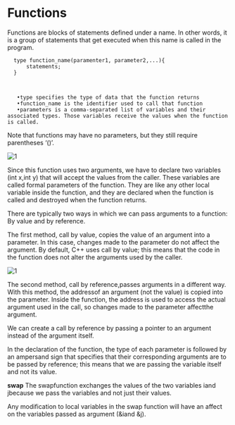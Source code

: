 # Functions

Functions are blocks of statements defined under a name. In other words, it is a group of statements that get executed when this name is called in the program.


      type function_name(paramenter1, parameter2,...){
          statements;
      }



       •type specifies the type of data that the function returns 
       •function_name is the identifier used to call that function
       •parameters is a comma-separated list of variables and their associated types. Those variables receive the values when the function is called. 

Note that functions may have no parameters, but they still require parentheses ‘()’.

![1](https://user-images.githubusercontent.com/46513413/75294756-340c9580-57f7-11ea-9fd1-8df7cde3756f.png)

Since this function uses two arguments, we have to declare two variables (int x,int y) that will accept the values from the caller. These variables are called formal parameters of the function. They are like any other local variable inside the function, and they are declared when the function is called and destroyed when the function returns.

There are typically two ways in which we can pass arguments to a function: By value and by reference.

The first method, call by value, copies the value of an argument into a parameter. In this case, changes made to the parameter do not affect the argument. By default, C++ uses call by value; this means that the code in the function does not alter the arguments used by the caller.

![1](https://user-images.githubusercontent.com/46513413/75296366-f6117080-57fa-11ea-8d17-0029f9e48b43.png)

The second method, call by reference,passes arguments in a different way. With this method, the addressof an argument (not the value) is copied into the parameter. Inside the function, the address is used to access the actual argument used in the call, so changes made to the parameter affectthe argument.

We can create a call by reference by passing a pointer to an argument instead of the argument itself.

In the declaration of the function, the type of each parameter is followed by an ampersand sign that specifies that their corresponding arguments are to be passed by reference; this means that we are passing the variable itself and not its value.

**swap**
The swapfunction exchanges the values of the two variables iand jbecause we pass the variables and not just their values.

Any modification to local variables in the swap function will have an affect on the variables passed as argument (&iand &j).
 

